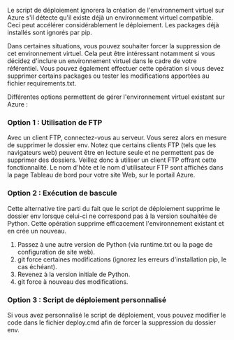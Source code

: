 ﻿Le script de déploiement ignorera la création de l'environnement virtuel sur Azure s'il détecte qu'il existe déjà un environnement virtuel compatible.  Ceci peut accélérer considérablement le déploiement.  Les packages déjà installés sont ignorés par pip.

Dans certaines situations, vous pouvez souhaiter forcer la suppression de cet environnement virtuel.  Cela peut être intéressant notamment si vous décidez d'inclure un environnement virtuel dans le cadre de votre référentiel.  Vous pouvez également effectuer cette opération si vous devez supprimer certains packages ou tester les modifications apportées au fichier requirements.txt.

Différentes options permettent de gérer l'environnement virtuel existant sur Azure :

### Option 1 : Utilisation de FTP

Avec un client FTP, connectez-vous au serveur. Vous serez alors en mesure de supprimer le dossier env.  Notez que certains clients FTP (tels que les navigateurs web) peuvent être en lecture seule et ne permettent pas de supprimer des dossiers. Veillez donc à utiliser un client FTP offrant cette fonctionnalité.  Le nom d'hôte et le nom d'utilisateur FTP sont affichés dans la page Tableau de bord pour votre site Web, sur le portail Azure.

### Option 2 : Exécution de bascule

Cette alternative tire parti du fait que le script de déploiement supprime le dossier env lorsque celui-ci ne correspond pas à la version souhaitée de Python.  Cette opération supprime efficacement l'environnement existant et en crée un nouveau.

1. Passez à une autre version de Python (via runtime.txt ou la page de configuration de site web).
1. git force certaines modifications (ignorez les erreurs d'installation pip, le cas échéant).
1. Revenez à la version initiale de Python.
1. git force à nouveau des modifications.

### Option 3 : Script de déploiement personnalisé

Si vous avez personnalisé le script de déploiement, vous pouvez modifier le code dans le fichier deploy.cmd afin de forcer la suppression du dossier env.

<!--HONumber=42-->
